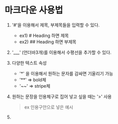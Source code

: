 <!-- Heading-->

# 마크다운 사용법

1. '#'을 이용해서 제목, 부제목들을 입력할 수 있다.
   - ex1) # Heading 하면 제목
   - ex2) ## Heading 하면 부제목
2. '\_\_\_' (언더바3개)를 이용해서 수평선을 추가할 수 있다.
3. 다양한 텍스트 속성
   - '\*' 을 이용해서 원하는 문자를 감싸면 기울리기 가능
   - '\*\*' => bold체
   - '~~' => stripe체
4. 원하는 문장을 인용체구로 집어 넣고 싶을 때는 '>' 사용

   > ex 인용구안으로 넣은 예시

5.
